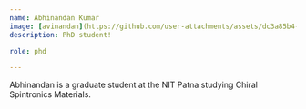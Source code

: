 ```yaml
---
name: Abhinandan Kumar
image: [avinandan](https://github.com/user-attachments/assets/dc3a85b4-b3c1-49ef-ab20-6f108d07e1a8)
description: PhD student!

role: phd

---
```


Abhinandan is a graduate student at the NIT Patna studying Chiral Spintronics Materials.
